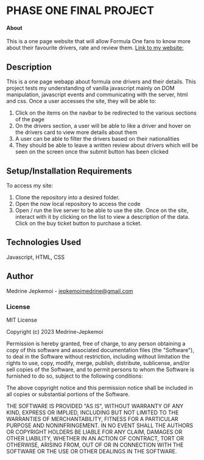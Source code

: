 # PHASE ONE FINAL PROJECT

#### About

This is a one page website that will allow Formula One fans to know more about their favourite drivers, rate and review them.
[Link to my website:](https://react-wk1-code-challenge.vercel.app/)

## Description

This is a one page webapp about formula one drivers and their details. This project tests my understanding of vanilla javascript mainly on DOM manipulation, javascript events and communicating with the server, html and css. Once a user accesses the site, they will be able to:

1. Click on the items on the navbar to be redirected to the various sections of the page
2. On the drivers section, a user will be able to like a driver and hover on the drivers card to view more details about them
3. A user can be able to filter the drivers based on their nationalities
4. They should be able to leave a written review about drivers which will be seen on the screen once thw submit button has been clicked

## Setup/Installation Requirements

To access my site:

1. Clone the repository into a desired folder.
2. Open the now local repository to access the code
3. Open / run the live server to be able to use the site. Once on the site, interact with it by clicking on the list to view a description of the data. Click on the buy ticket button to purchase a ticket.

## Technologies Used

Javascript, HTML, CSS

## Author

Medrine Jepkemoi - jepkemoimedrine@gmail.com

### License

MIT License

Copyright (c) 2023 Medrine-Jepkemoi

Permission is hereby granted, free of charge, to any person obtaining a copy
of this software and associated documentation files (the "Software"), to deal
in the Software without restriction, including without limitation the rights
to use, copy, modify, merge, publish, distribute, sublicense, and/or sell
copies of the Software, and to permit persons to whom the Software is
furnished to do so, subject to the following conditions:

The above copyright notice and this permission notice shall be included in all
copies or substantial portions of the Software.

THE SOFTWARE IS PROVIDED "AS IS", WITHOUT WARRANTY OF ANY KIND, EXPRESS OR
IMPLIED, INCLUDING BUT NOT LIMITED TO THE WARRANTIES OF MERCHANTABILITY,
FITNESS FOR A PARTICULAR PURPOSE AND NONINFRINGEMENT. IN NO EVENT SHALL THE
AUTHORS OR COPYRIGHT HOLDERS BE LIABLE FOR ANY CLAIM, DAMAGES OR OTHER
LIABILITY, WHETHER IN AN ACTION OF CONTRACT, TORT OR OTHERWISE, ARISING FROM,
OUT OF OR IN CONNECTION WITH THE SOFTWARE OR THE USE OR OTHER DEALINGS IN THE
SOFTWARE.
